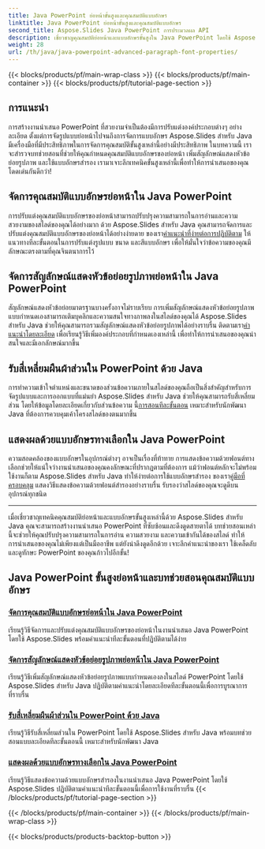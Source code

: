 ```yaml
---
title: Java PowerPoint ย่อหน้าขั้นสูงและคุณสมบัติแบบอักษร
linktitle: Java PowerPoint ย่อหน้าขั้นสูงและคุณสมบัติแบบอักษร
second_title: Aspose.Slides Java PowerPoint การประมวลผล API
description: เชี่ยวชาญคุณสมบัติย่อหน้าและแบบอักษรขั้นสูงใน Java PowerPoint โดยใช้ Aspose.Slides เรียนรู้การปรับแต่งแบบอักษร เพิ่มสัญลักษณ์แสดงหัวข้อย่อยรูปภาพ และใช้แบบอักษรสำรอง
weight: 28
url: /th/java/java-powerpoint-advanced-paragraph-font-properties/
---
```


{{< blocks/products/pf/main-wrap-class >}}
{{< blocks/products/pf/main-container >}}
{{< blocks/products/pf/tutorial-page-section >}}

## การแนะนำ

การสร้างงานนำเสนอ PowerPoint ที่สวยงามจำเป็นต้องมีการปรับแต่งองค์ประกอบต่างๆ อย่างละเอียด ตั้งแต่การจัดรูปแบบย่อหน้าไปจนถึงการจัดการแบบอักษร Aspose.Slides สำหรับ Java มีเครื่องมือที่มีประสิทธิภาพในการจัดการคุณสมบัติขั้นสูงเหล่านี้อย่างมีประสิทธิภาพ ในบทความนี้ เราจะสำรวจบทช่วยสอนที่ช่วยให้คุณกำหนดคุณสมบัติแบบอักษรของย่อหน้า เพิ่มสัญลักษณ์แสดงหัวข้อย่อยรูปภาพ และใช้แบบอักษรสำรอง เรามาเจาะลึกเทคนิคขั้นสูงเหล่านี้เพื่อทำให้การนำเสนอของคุณโดดเด่นกันดีกว่า!

## จัดการคุณสมบัติแบบอักษรย่อหน้าใน Java PowerPoint
 การปรับแต่งคุณสมบัติแบบอักษรของย่อหน้าสามารถปรับปรุงความสามารถในการอ่านและความสวยงามของสไลด์ของคุณได้อย่างมาก ด้วย Aspose.Slides สำหรับ Java คุณสามารถจัดการและปรับแต่งคุณสมบัติแบบอักษรของย่อหน้าได้อย่างง่ายดาย ของเรา[คำแนะนำที่ง่ายต่อการปฏิบัติตาม](./manage-paragraph-font-properties-java-powerpoint/) ให้แนวทางทีละขั้นตอนในการปรับแต่งรูปแบบ ขนาด และสีแบบอักษร เพื่อให้มั่นใจว่าข้อความของคุณมีลักษณะตรงตามที่คุณจินตนาการไว้

## จัดการสัญลักษณ์แสดงหัวข้อย่อยรูปภาพย่อหน้าใน Java PowerPoint
สัญลักษณ์แสดงหัวข้อย่อยมาตรฐานบางครั้งอาจไม่ราบเรียบ การเพิ่มสัญลักษณ์แสดงหัวข้อย่อยรูปภาพแบบกำหนดเองสามารถเติมบุคลิกและความสนใจทางภาพลงในสไลด์ของคุณได้ Aspose.Slides สำหรับ Java ช่วยให้คุณสามารถรวมสัญลักษณ์แสดงหัวข้อย่อยรูปภาพได้อย่างราบรื่น ติดตามเรา[คำแนะนำโดยละเอียด](./manage-paragraph-picture-bullets-java-powerpoint/) เพื่อเรียนรู้วิธีเพิ่มองค์ประกอบที่กำหนดเองเหล่านี้ เพื่อทำให้การนำเสนอของคุณน่าสนใจและมีเอกลักษณ์มากขึ้น

## รับสี่เหลี่ยมผืนผ้าส่วนใน PowerPoint ด้วย Java
 การทำความเข้าใจตำแหน่งและขนาดของส่วนข้อความภายในสไลด์ของคุณถือเป็นสิ่งสำคัญสำหรับการจัดรูปแบบและการออกแบบที่แม่นยำ Aspose.Slides สำหรับ Java ช่วยให้คุณสามารถรับสี่เหลี่ยมส่วน โดยให้ข้อมูลโดยละเอียดเกี่ยวกับส่วนข้อความ นี้[การสอนทีละขั้นตอน](./get-portion-rectangle-powerpoint-java/) เหมาะสำหรับนักพัฒนา Java ที่ต้องการควบคุมเค้าโครงสไลด์ของตนมากขึ้น

## แสดงผลด้วยแบบอักษรทางเลือกใน Java PowerPoint
ความสอดคล้องของแบบอักษรในอุปกรณ์ต่างๆ อาจเป็นเรื่องที่ท้าทาย การแสดงข้อความด้วยฟอนต์ทางเลือกช่วยให้แน่ใจว่างานนำเสนอของคุณคงลักษณะที่ปรากฏตามที่ต้องการ แม้ว่าฟอนต์หลักจะไม่พร้อมใช้งานก็ตาม Aspose.Slides สำหรับ Java ทำให้ง่ายต่อการใช้แบบอักษรสำรอง ของเรา[คู่มือที่ครอบคลุม](./render-with-fallback-font-java-powerpoint/) แสดงวิธีแสดงข้อความด้วยฟอนต์สำรองอย่างราบรื่น รับรองว่าสไลด์ของคุณจะดูดีบนอุปกรณ์ทุกชนิด

---

เมื่อเชี่ยวชาญเทคนิคคุณสมบัติย่อหน้าและแบบอักษรขั้นสูงเหล่านี้ด้วย Aspose.Slides สำหรับ Java คุณจะสามารถสร้างงานนำเสนอ PowerPoint ที่ซับซ้อนและดึงดูดสายตาได้ บทช่วยสอนเหล่านี้จะช่วยให้คุณปรับปรุงความสามารถในการอ่าน ความสวยงาม และความเข้ากันได้ของสไลด์ ทำให้การนำเสนอของคุณไม่เพียงแต่เป็นมืออาชีพ แต่ยังน่าดึงดูดอีกด้วย เจาะลึกคำแนะนำของเรา ใช้เคล็ดลับ และดูทักษะ PowerPoint ของคุณก้าวไปอีกขั้น!
## Java PowerPoint ขั้นสูงย่อหน้าและบทช่วยสอนคุณสมบัติแบบอักษร
### [จัดการคุณสมบัติแบบอักษรย่อหน้าใน Java PowerPoint](./manage-paragraph-font-properties-java-powerpoint/)
เรียนรู้วิธีจัดการและปรับแต่งคุณสมบัติแบบอักษรของย่อหน้าในงานนำเสนอ Java PowerPoint โดยใช้ Aspose.Slides พร้อมคำแนะนำทีละขั้นตอนที่ปฏิบัติตามได้ง่าย
### [จัดการสัญลักษณ์แสดงหัวข้อย่อยรูปภาพย่อหน้าใน Java PowerPoint](./manage-paragraph-picture-bullets-java-powerpoint/)
เรียนรู้วิธีเพิ่มสัญลักษณ์แสดงหัวข้อย่อยรูปภาพแบบกำหนดเองลงในสไลด์ PowerPoint โดยใช้ Aspose.Slides สำหรับ Java ปฏิบัติตามคำแนะนำโดยละเอียดทีละขั้นตอนนี้เพื่อการบูรณาการที่ราบรื่น
### [รับสี่เหลี่ยมผืนผ้าส่วนใน PowerPoint ด้วย Java](./get-portion-rectangle-powerpoint-java/)
เรียนรู้วิธีรับสี่เหลี่ยมส่วนใน PowerPoint โดยใช้ Aspose.Slides สำหรับ Java พร้อมบทช่วยสอนแบบละเอียดทีละขั้นตอนนี้ เหมาะสำหรับนักพัฒนา Java
### [แสดงผลด้วยแบบอักษรทางเลือกใน Java PowerPoint](./render-with-fallback-font-java-powerpoint/)
เรียนรู้วิธีแสดงข้อความด้วยแบบอักษรสำรองในงานนำเสนอ Java PowerPoint โดยใช้ Aspose.Slides ปฏิบัติตามคำแนะนำทีละขั้นตอนนี้เพื่อการใช้งานที่ราบรื่น
{{< /blocks/products/pf/tutorial-page-section >}}

{{< /blocks/products/pf/main-container >}}
{{< /blocks/products/pf/main-wrap-class >}}

{{< blocks/products/products-backtop-button >}}
